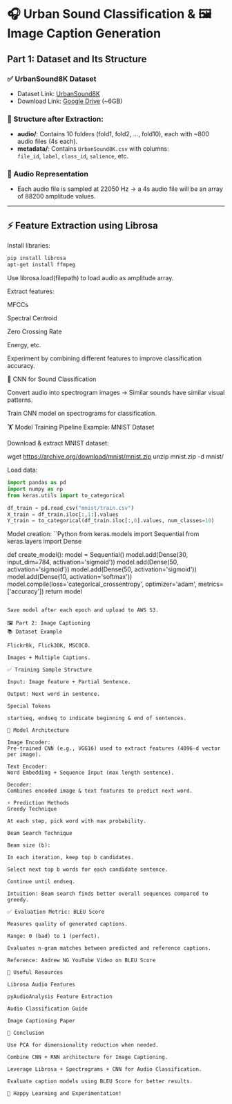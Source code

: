 # 🎧 Urban Sound Classification & 🖼️ Image Caption Generation

## Part 1: Dataset and Its Structure

### ✅ UrbanSound8K Dataset
- Dataset Link: [UrbanSound8K](https://urbansounddataset.weebly.com/)
- Download Link: [Google Drive](https://goo.gl/8hY5ER) (~6GB)
  
### 📁 Structure after Extraction:
- **audio/**: Contains 10 folders (fold1, fold2, ..., fold10), each with ~800 audio files (4s each).
- **metadata/**: Contains `UrbanSound8K.csv` with columns:  
  `file_id`, `label`, `class_id`, `salience`, etc.

### 🧱 Audio Representation
- Each audio file is sampled at 22050 Hz → a 4s audio file will be an array of 88200 amplitude values.

---

## ⚡ Feature Extraction using Librosa
Install libraries:
```bash
pip install librosa
apt-get install ffmpeg
```


Use librosa.load(filepath) to load audio as amplitude array.

Extract features:

MFCCs

Spectral Centroid

Zero Crossing Rate

Energy, etc.

Experiment by combining different features to improve classification accuracy.

🎯 CNN for Sound Classification

Convert audio into spectrogram images → Similar sounds have similar visual patterns.

Train CNN model on spectrograms for classification.

🏋️ Model Training Pipeline
Example: MNIST Dataset

Download & extract MNIST dataset:

wget https://archive.org/download/mnist/mnist.zip
unzip mnist.zip -d mnist/


Load data:
```Python
import pandas as pd
import numpy as np
from keras.utils import to_categorical

df_train = pd.read_csv("mnist/train.csv")
X_train = df_train.iloc[:,1:].values
Y_train = to_categorical(df_train.iloc[:,0].values, num_classes=10)
```

Model creation:
``Python
from keras.models import Sequential
from keras.layers import Dense

def create_model():
    model = Sequential()
    model.add(Dense(30, input_dim=784, activation='sigmoid'))
    model.add(Dense(50, activation='sigmoid'))
    model.add(Dense(50, activation='sigmoid'))
    model.add(Dense(10, activation='softmax'))
    model.compile(loss='categorical_crossentropy', optimizer='adam', metrics=['accuracy'])
    return model
```

Save model after each epoch and upload to AWS S3.

🖼️ Part 2: Image Captioning
📚 Dataset Example

Flickr8k, Flick30K, MSCOCO.

Images + Multiple Captions.

✅ Training Sample Structure

Input: Image feature + Partial Sentence.

Output: Next word in sentence.

Special Tokens

startseq, endseq to indicate beginning & end of sentences.

🔧 Model Architecture

Image Encoder:
Pre-trained CNN (e.g., VGG16) used to extract features (4096-d vector per image).

Text Encoder:
Word Embedding + Sequence Input (max length sentence).

Decoder:
Combines encoded image & text features to predict next word.

⚡ Prediction Methods
Greedy Technique

At each step, pick word with max probability.

Beam Search Technique

Beam size (b):

In each iteration, keep top b candidates.

Select next top b words for each candidate sentence.

Continue until endseq.

Intuition: Beam search finds better overall sequences compared to greedy.

✅ Evaluation Metric: BLEU Score

Measures quality of generated captions.

Range: 0 (bad) to 1 (perfect).

Evaluates n-gram matches between predicted and reference captions.

Reference: Andrew NG YouTube Video on BLEU Score

🔗 Useful Resources

Librosa Audio Features

pyAudioAnalysis Feature Extraction

Audio Classification Guide

Image Captioning Paper

🚀 Conclusion

Use PCA for dimensionality reduction when needed.

Combine CNN + RNN architecture for Image Captioning.

Leverage Librosa + Spectrograms + CNN for Audio Classification.

Evaluate caption models using BLEU Score for better results.

📖 Happy Learning and Experimentation!

